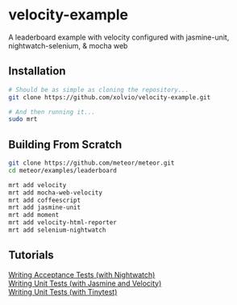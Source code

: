 velocity-example
================

A leaderboard example with velocity configured with jasmine-unit, nightwatch-selenium, &amp; mocha web


Installation
------------------------

````sh
# Should be as simple as cloning the repository...
git clone https://github.com/xolvio/velocity-example.git

# And then running it...
sudo mrt
````

Building From Scratch  
------------------------

````sh
git clone https://github.com/meteor/meteor.git
cd meteor/examples/leaderboard

mrt add velocity
mrt add mocha-web-velocity
mrt add coffeescript
mrt add jasmine-unit
mrt add moment
mrt add velocity-html-reporter
mrt add selenium-nightwatch
````

Tutorials  
------------------------

[Writing Acceptance Tests (with Nightwatch)](https://github.com/awatson1978/meteor-cookbook/blob/master/cookbook/writing.acceptance.test.md)  
[Writing Unit Tests (with Jasmine and Velocity)](https://github.com/awatson1978/meteor-cookbook/blob/master/cookbook/writing.unit.tests.with.jasmine.md)  
[Writing Unit Tests (with Tinytest)](https://github.com/awatson1978/meteor-cookbook/blob/master/cookbook/writing.unit.tests.md)  
